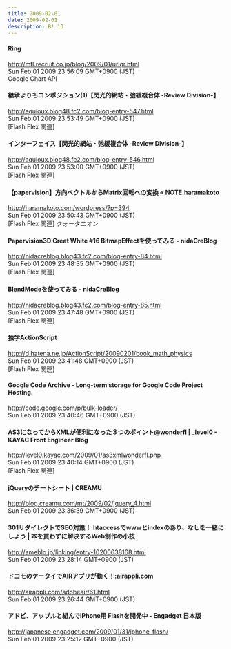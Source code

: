 ```yaml
---
title: 2009-02-01
date: 2009-02-01
description: B! 13
---
```


#### Ring
http://mtl.recruit.co.jp/blog/2009/01/urlqr.html<br>
Sun Feb 01 2009 23:56:09 GMT+0900 (JST)<br>
Google Chart API


#### 継承よりもコンポジション(1)【閃光的網站・弛緩複合体 -Review Division-】
http://aquioux.blog48.fc2.com/blog-entry-547.html<br>
Sun Feb 01 2009 23:53:49 GMT+0900 (JST)<br>
[Flash Flex 関連]


#### インターフェイス【閃光的網站・弛緩複合体 -Review Division-】
http://aquioux.blog48.fc2.com/blog-entry-546.html<br>
Sun Feb 01 2009 23:53:00 GMT+0900 (JST)<br>
[Flash Flex 関連]


#### 【papervision】方向ベクトルからMatrix回転への変換 «  NOTE.haramakoto
http://haramakoto.com/wordpress/?p=394<br>
Sun Feb 01 2009 23:50:43 GMT+0900 (JST)<br>
[Flash Flex 関連] クォータニオン


####   Papervision3D Great White #16 BitmapEffectを使ってみる -           nidaCreBlog
http://nidacreblog.blog43.fc2.com/blog-entry-84.html<br>
Sun Feb 01 2009 23:48:35 GMT+0900 (JST)<br>
[Flash Flex 関連]


####   BlendModeを使ってみる -           nidaCreBlog
http://nidacreblog.blog43.fc2.com/blog-entry-85.html<br>
Sun Feb 01 2009 23:47:48 GMT+0900 (JST)<br>
[Flash Flex 関連]


#### 独学ActionScript
http://d.hatena.ne.jp/ActionScript/20090201/book_math_physics<br>
Sun Feb 01 2009 23:41:48 GMT+0900 (JST)<br>
[Flash Flex 関連]


#### Google Code Archive - Long-term storage for Google Code Project Hosting.
http://code.google.com/p/bulk-loader/<br>
Sun Feb 01 2009 23:40:46 GMT+0900 (JST)<br>


#### AS3になってからXMLが便利になった３つのポイント@wonderfl | _level0 - KAYAC Front Engineer Blog
http://level0.kayac.com/2009/01/as3xmlwonderfl.php<br>
Sun Feb 01 2009 23:40:14 GMT+0900 (JST)<br>
[Flash Flex 関連]


#### jQueryのチートシート | CREAMU
http://blog.creamu.com/mt/2009/02/jquery_4.html<br>
Sun Feb 01 2009 23:36:39 GMT+0900 (JST)<br>


#### 301リダイレクトでSEO対策！.htaccessでwwwとindexのあり、なしを一緒にしよう | 本を買わずに解決するWeb制作の小技
http://ameblo.jp/linking/entry-10200638168.html<br>
Sun Feb 01 2009 23:28:14 GMT+0900 (JST)<br>


#### ドコモのケータイでAIRアプリが動く！:airappli.com
http://airappli.com/adobeair/61.html<br>
Sun Feb 01 2009 23:26:44 GMT+0900 (JST)<br>


#### アドビ、アップルと組んでiPhone用 Flashを開発中 - Engadget 日本版
http://japanese.engadget.com/2009/01/31/iphone-flash/<br>
Sun Feb 01 2009 23:25:12 GMT+0900 (JST)<br>


